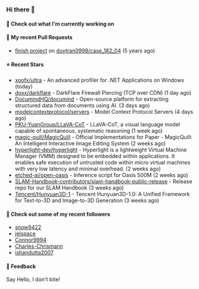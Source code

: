 ### Hi there 👋

#### 👷 Check out what I'm currently working on

#### 🔨 My recent Pull Requests

- [finish project](https://github.com/duytran0998/case_182_04/pull/1) on [duytran0998/case_182_04](https://github.com/duytran0998/case_182_04) (5 years ago)

#### ⭐ Recent Stars

- [xoofx/ultra](https://github.com/xoofx/ultra) - An advanced profiler for .NET Applications on Windows (today)
- [doxx/darkflare](https://github.com/doxx/darkflare) - DarkFlare Firewall Piercing (TCP over CDN) (1 day ago)
- [DocumindHQ/documind](https://github.com/DocumindHQ/documind) - Open-source platform for extracting structured data from documents using AI. (3 days ago)
- [modelcontextprotocol/servers](https://github.com/modelcontextprotocol/servers) - Model Context Protocol Servers (4 days ago)
- [PKU-YuanGroup/LLaVA-CoT](https://github.com/PKU-YuanGroup/LLaVA-CoT) - LLaVA-CoT, a visual language model capable of spontaneous, systematic reasoning (1 week ago)
- [magic-quill/MagicQuill](https://github.com/magic-quill/MagicQuill) - Official Implementations for Paper - MagicQuill: An Intelligent Interactive Image Editing System (2 weeks ago)
- [hyperlight-dev/hyperlight](https://github.com/hyperlight-dev/hyperlight) - Hyperlight is a lightweight Virtual Machine Manager (VMM) designed to be embedded within applications. It enables safe execution of untrusted code within micro virtual machines with very low latency and minimal overhead. (2 weeks ago)
- [etched-ai/open-oasis](https://github.com/etched-ai/open-oasis) - Inference script for Oasis 500M (2 weeks ago)
- [SLAM-Handbook-contributors/slam-handbook-public-release](https://github.com/SLAM-Handbook-contributors/slam-handbook-public-release) - Release repo for our SLAM Handbook (3 weeks ago)
- [Tencent/Hunyuan3D-1](https://github.com/Tencent/Hunyuan3D-1) - Tencent Hunyuan3D-1.0: A Unified Framework for Text-to-3D and Image-to-3D Generation (3 weeks ago)

#### 👯 Check out some of my recent followers

- [snow9422](https://github.com/snow9422)
- [jelspace](https://github.com/jelspace)
- [Connor9994](https://github.com/Connor9994)
- [Charles-Chrismann](https://github.com/Charles-Chrismann)
- [ishandutta2007](https://github.com/ishandutta2007)

#### 💬 Feedback

Say Hello, I don't bite!